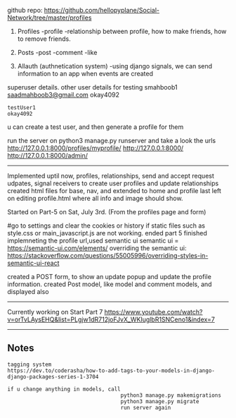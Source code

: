 github repo: https://github.com/hellopyplane/Social-Network/tree/master/profiles

1. Profiles
	-profile
	-relationship between profile, how to make friends, how to remove friends. 

2. Posts
	-post
	-comment
	-like

3. Allauth (authnetication system)
	-using django signals, we can send information to an app when events are created 


superuser details. other user details for testing
	smahboob1
	saadmahboob3@gmail.com
	okay4092

	testUser1
	okay4092

u can create a test user, 
	and then generate a profile for them


run the server on python3 manage.py runserver and take a look the urls
		http://127.0.0.1:8000/profiles/myprofile/
		http://127.0.0.1:8000/
		http://127.0.0.1:8000/admin/

----------------------------------------------------------------------------------------------------------------------------------------------------------------------------------------

Implemented uptil now,
	profiles, relationships, send and accept request udpates, signal receivers to create user profiles and update relationships
	created html files for base, nav, and extended to home and profile
	last left on editing profile.html where all info and image should show. 


Started on Part-5 on Sat, July 3rd. (From the profiles page and form)

#go to settings and clear the cookies or history if static files such as style.css or main_javascript.js are not working. 
ended part 5
finished implemneting the profile url,used semantic ui
semantic ui = https://semantic-ui.com/elements/
overriding the semantic ui: https://stackoverflow.com/questions/55005996/overriding-styles-in-semantic-ui-react

created a POST form, to show an update popup and update the profile information. 
created Post model, like model and comment models, and displayed also

----------------------------------------------------------------------------------------------------------------------------------------------------------------------------------------

Currently working on
	Start Part 7
	https://www.youtube.com/watch?v=orTvLAysEHQ&list=PLgjw1dR712joFJvX_WKIuglbR1SNCeno1&index=7


----------------------------------------------------------------------------------------------------------------------------------------------------------------------------------------

## Notes

	tagging system
	https://dev.to/coderasha/how-to-add-tags-to-your-models-in-django-django-packages-series-1-3704

	if u change anything in models, call 
										python3 manage.py makemigrations
										python3 manage.py migrate
										run server again